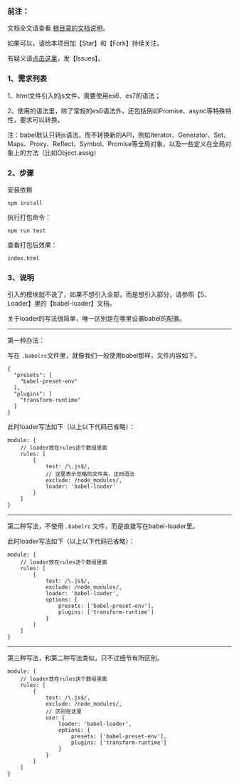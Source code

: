 <h3>前注：</h3>

文档全文请查看 [根目录的文档说明](https://github.com/qq20004604/webpack-study)。

如果可以，请给本项目加【Star】和【Fork】持续关注。

有疑义请[点击这里](https://github.com/qq20004604/webpack-study/issues)，发【Issues】。

<h3>1、需求列表</h3>

1、html文件引入的js文件，需要使用es6、es7的语法；

2、使用的语法里，除了常规的es6语法外，还包括例如Promise、async等特殊特性，要求可以转换。

注：babel默认只转js语法，而不转换新的API，例如Iterator、Generator、Set、Maps、Proxy、Reflect、Symbol、Promise等全局对象，以及一些定义在全局对象上的方法（比如Object.assig）

<h3>2、步骤</h3>

安装依赖

```
npm install
```

执行打包命令：

```
npm run test
```

查看打包后效果：

```
index.html
```

<h3>3、说明</h3>

引入的模块就不说了，如果不想引入全部，而是想引入部分，请参照【5、Loader】里的【babel-loader】文档。

关于loader的写法很简单，唯一区别是在哪里设置babel的配置。

---

第一种办法：

写在 ``.babelrc``文件里，就像我们一般使用babel那样，文件内容如下。

```
{
  "presets": [
    "babel-preset-env"
  ],
  "plugins": [
    "transform-runtime"
  ]
}
```

此时loader写法如下（以上以下代码已省略）：

```
module: {
    // loader放在rules这个数组里面
    rules: [
        {
            test: /\.js$/,
            // 这里表示忽略的文件夹，正则语法
            exclude: /node_modules/,
            loader: 'babel-loader'
        }
    ]
}
```

---

第二种写法，不使用 ``.babelrc`` 文件，而是直接写在babel-loader里。

此时loader写法如下（以上以下代码已省略）：

```
module: {
    // loader放在rules这个数组里面
    rules: [
        {
            test: /\.js$/,
            exclude: /node_modules/,
            loader: 'babel-loader',
            options: {
                presets: ['babel-preset-env'],
                plugins: ['transform-runtime']
            }
        }
    ]
}
```

---

第三种写法，和第二种写法类似，只不过细节有所区别。

```
module: {
    // loader放在rules这个数组里面
    rules: [
        {
            test: /\.js$/,
            exclude: /node_modules/,
            // 区别在这里
            use: {
                loader: 'babel-loader',
                options: {
                    presets: ['babel-preset-env'],
                    plugins: ['transform-runtime']
                }
            }
        }
    ]
}
```